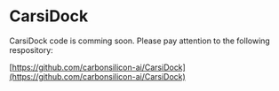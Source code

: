 # CarsiDock

CarsiDock code is comming soon. Please pay attention to the following respository:

[https://github.com/carbonsilicon-ai/CarsiDock](https://github.com/carbonsilicon-ai/CarsiDock)
